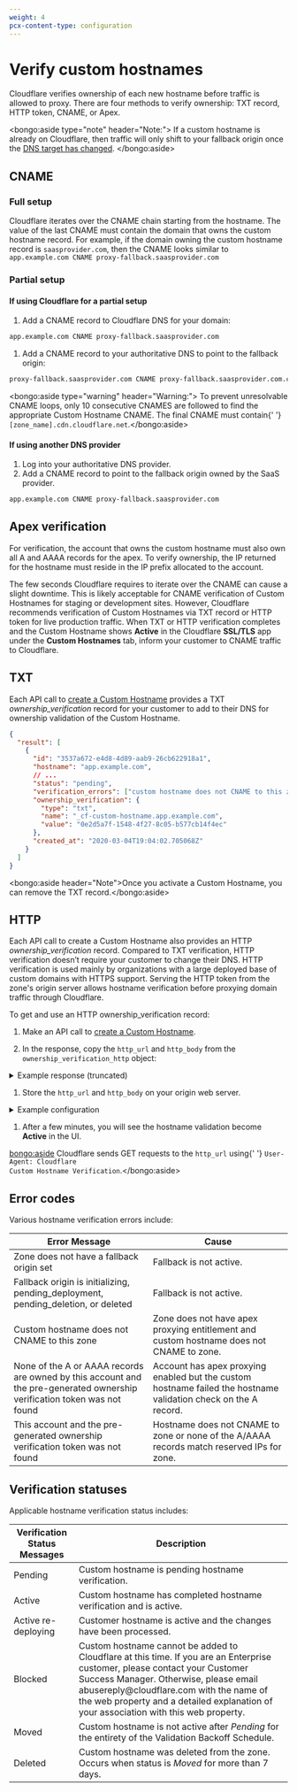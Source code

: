 ```yaml
---
weight: 4
pcx-content-type: configuration
---
```


# Verify custom hostnames

Cloudflare verifies ownership of each new hostname before traffic is allowed to proxy. There are four methods to verify ownership: TXT record, HTTP token, CNAME, or Apex.

<bongo:aside type="note" header="Note:">
If a custom hostname is already on Cloudflare, then traffic will only shift to your fallback origin once the [DNS target has changed](/ssl-for-saas/getting-started#step-5--have-customer-create-a-cname-record).
</bongo:aside>

## CNAME

### Full setup

Cloudflare iterates over the CNAME chain starting from the hostname. The value of the last CNAME must contain the domain that owns the custom hostname record. For example, if the domain owning the custom hostname record is `saasprovider.com`, then the CNAME looks similar to `app.example.com CNAME proxy-fallback.saasprovider.com`

### Partial setup

#### If using Cloudflare for a partial setup

1. Add a CNAME record to Cloudflare DNS for your domain:

```txt
app.example.com CNAME proxy-fallback.saasprovider.com
```

1. Add a CNAME record to your authoritative DNS to point to the fallback origin:

```txt
proxy-fallback.saasprovider.com CNAME proxy-fallback.saasprovider.com.cdn.cloudflare.net
```

<bongo:aside type="warning" header="Warning:">  To prevent unresolvable CNAME loops, only 10 consecutive CNAMES are followed to find the
  appropriate Custom Hostname CNAME. The final CNAME must contain{' '}
  <code class="InlineCode">[zone_name].cdn.cloudflare.net</code>.</bongo:aside>

#### If using another DNS provider

1. Log into your authoritative DNS provider.
1. Add a CNAME record to point to the fallback origin owned by the SaaS provider.

```txt
app.example.com CNAME proxy-fallback.saasprovider.com
```

## Apex verification

For verification, the account that owns the custom hostname must also own all A and AAAA records for the apex. To verify ownership, the IP returned for the hostname must reside in the IP prefix allocated to the account.

The few seconds Cloudflare requires to iterate over the CNAME can cause a slight downtime. This is likely acceptable for CNAME verification of Custom Hostnames for staging or development sites. However, Cloudflare recommends verification of Custom Hostnames via TXT record or HTTP token for live production traffic. When TXT or HTTP verification completes and the Custom Hostname shows **Active** in the Cloudflare **SSL/TLS** app under the **Custom Hostnames** tab, inform your customer to CNAME traffic to Cloudflare.

## TXT

Each API call to [create a Custom Hostname](https://api.cloudflare.com/#custom-hostname-for-a-zone-create-custom-hostname) provides a TXT _ownership_verification_ record for your customer to add to their DNS for ownership validation of the Custom Hostname.

```json
{
  "result": [
    {
      "id": "3537a672-e4d8-4d89-aab9-26cb622918a1",
      "hostname": "app.example.com",
      // ...
      "status": "pending",
      "verification_errors": ["custom hostname does not CNAME to this zone."],
      "ownership_verification": {
        "type": "txt",
        "name": "_cf-custom-hostname.app.example.com",
        "value": "0e2d5a7f-1548-4f27-8c05-b577cb14f4ec"
      },
      "created_at": "2020-03-04T19:04:02.705068Z"
    }
  ]
}
```

<bongo:aside header="Note">Once you activate a Custom Hostname, you can remove the TXT record.</bongo:aside>

## HTTP

Each API call to create a Custom Hostname also provides an HTTP _ownership_verification_ record. Compared to TXT verification, HTTP verification doesn’t require your customer to change their DNS. HTTP verification is used mainly by organizations with a large deployed base of custom domains with HTTPS support. Serving the HTTP token from the zone's origin server allows hostname verification before proxying domain traffic through Cloudflare.

To get and use an HTTP ownership_verification record:

1. Make an API call to [create a Custom Hostname](https://api.cloudflare.com/#custom-hostname-for-a-zone-create-custom-hostname).

1. In the response, copy the `http_url` and `http_body` from the `ownership_verification_http` object:

  <details>
  <summary>Example response (truncated)</summary>
  <div>

```json
{
  "result": [
    {
      "id": "24c8c68e-bec2-49b6-868e-f06373780630",
      "hostname": "app.example.com",
      // ...
      "ownership_verification_http": {
        "http_url": "http://app.example.com/.well-known/cf-custom-hostname-challenge/24c8c68e-bec2-49b6-868e-f06373780630",
        "http_body": "48b409f6-c886-406b-8cbc-0fbf59983555"
      },
      "created_at": "2020-03-04T20:06:04.117122Z"
    }
  ]
}
```

  </div>
  </details>

1. Store the `http_url` and `http_body` on your origin web server.

  <details>
  <summary>Example configuration</summary>
  <div>

```
location "/.well-known/cf-custom-hostname-challenge/24c8c68e-bec2-49b6-868e-f06373780630" {
  return 200 "48b409f6-c886-406b-8cbc-0fbf59983555\n";
}
```

  </div>
  </details>

1. After a few minutes, you will see the hostname validation become **Active** in the UI.

<bongo:aside>  Cloudflare sends GET requests to the <code>http_url</code> using{' '}
  <code>User-Agent: Cloudflare Custom Hostname Verification</code>.</bongo:aside>

## Error codes

Various hostname verification errors include:

<TableWrap>
  <table style="table-layout:fixed; width:100%">
    <thead>
      <tr>
        <th>Error Message</th>
        <th>Cause</th>
      </tr>
    </thead>
    <tbody>
      <tr>
        <td style="width:50%; word-wrap:break-word; white-space:normal">
          Zone does not have a fallback origin set
        </td>
        <td>Fallback is not active.</td>
      </tr>
      <tr>
        <td style="width:50%; word-wrap:break-word; white-space:normal">
          Fallback origin is initializing, pending_deployment, pending_deletion, or deleted
        </td>
        <td>Fallback is not active.</td>
      </tr>
      <tr>
        <td style="width:50%; word-wrap:break-word; white-space:normal">
          Custom hostname does not CNAME to this zone
        </td>
        <td>
          Zone does not have apex proxying entitlement and custom hostname does not CNAME to zone.
        </td>
      </tr>
      <tr>
        <td style="width:50%; word-wrap:break-word; white-space:normal">
          None of the A or AAAA records are owned by this account and the pre-generated ownership
          verification token was not found
        </td>
        <td>
          Account has apex proxying enabled but the custom hostname failed the hostname validation
          check on the A record.
        </td>
      </tr>
      <tr>
        <td style="width:50%; word-wrap:break-word; white-space:normal">
          This account and the pre-generated ownership verification token was not found
        </td>
        <td>
          Hostname does not CNAME to zone or none of the A/AAAA records match reserved IPs for zone.
        </td>
      </tr>
    </tbody>
  </table>
</TableWrap>

## Verification statuses

Applicable hostname verification status includes:

<TableWrap>
  <table>
    <thead>
      <tr>
        <th>Verification Status Messages</th>
        <th>Description</th>
      </tr>
    </thead>
    <tbody>
      <tr>
        <td>Pending</td>
        <td>Custom hostname is pending hostname verification.</td>
      </tr>
      <tr>
        <td>Active</td>
        <td>Custom hostname has completed hostname verification and is active.</td>
      </tr>
      <tr>
        <td>Active re-deploying</td>
        <td>Customer hostname is active and the changes have been processed.</td>
      </tr>
      <tr>
        <td>Blocked</td>
        <td>
          Custom hostname cannot be added to Cloudflare at this time. If you are an Enterprise
          customer, please contact your Customer Success Manager. Otherwise, please email
          abusereply@cloudflare.com with the name of the web property and a detailed explanation of
          your association with this web property.
        </td>
      </tr>
      <tr>
        <td>Moved</td>
        <td>
          Custom hostname is not active after <em>Pending</em> for the entirety of the Validation
          Backoff Schedule.
        </td>
      </tr>
      <tr>
        <td>Deleted</td>
        <td>
          Custom hostname was deleted from the zone. Occurs when status is <em>Moved</em> for more
          than 7 days.
        </td>
      </tr>
    </tbody>
  </table>
</TableWrap>
